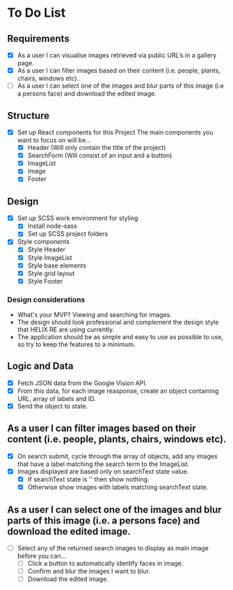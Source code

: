 # To Do List

## Requirements
- [x] As a user I can visualise images retrieved via public URL’s in a gallery page.
- [x] As a user I can filter images based on their content (i.e. people, plants, chairs, windows etc).
- [ ] As a user I can select one of the images and blur parts of this image (i.e a persons face) and
download the edited image.

## Structure
- [x] Set up React components for this Project
    The main components you want to focus on will be...
    - [x] Header (Will only contain the title of the project)
    - [x] SearchForm (Will consist of an input and a button)
    - [x] ImageList
    - [x] Image
    - [x] Footer
     
## Design
- [x] Set up SCSS work environment for styling
    - [x] Install node-sass
    - [x] Set up SCSS project folders

- [x] Style components
    - [x] Style Header
    - [x] Style ImageList
    - [x] Style base elements
    - [x] Style grid layout
    - [x] Style Footer

### Design considerations
 - What's your MVP? Viewing and searching for images.
 - The design should look professional and complement the design style that HELIX RE are using currently.
 - The application should be as simple and easy to use as possible to use, so try to keep the features to a minimum.


## Logic and Data
- [x] Fetch JSON data from the Google Vision API.
- [x] From this data, for each image reasponse, create an object containing URL, array of labels and ID.
- [x] Send the object to state. 

## As a user I can filter images based on their content (i.e. people, plants, chairs, windows etc).
- [x] On search submit, cycle through the array of objects, add any images that have a label matching the search term to the ImageList.
- [x] Images displayed are based only on searchText state value.
    - [x] If searchText state is '' then show nothing.
    - [x] Otherwise show images with labels matching searchText state.

## As a user I can select one of the images and blur parts of this image (i.e. a persons face) and download the edited image.
- [ ] Select any of the returned search images to display as main image before you can...
    - [ ] Click a button to automatically identify faces in image.
    - [ ] Confirm and blur the images I want to blur.
    - [ ] Download the edited image.